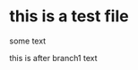 <!--
 * @Author: Tricia Peng
 * @Date: 2021-02-02 16:11:17
 * @LastEditTime: 2021-02-02 18:16:21
 * @FilePath: /pre-ada/demo-repo2/README.md
-->
# this is a test file

some text

this is after branch1 text